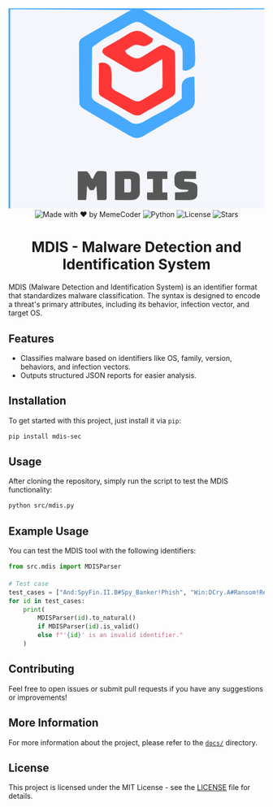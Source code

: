 <div align="center"> <img src="https://raw.githubusercontent.com/memecoder12345678/MDIS/refs/heads/main/imgs/icon.svg" alt="MDIS"></div>

<div align="center">
  <img src="https://img.shields.io/badge/creator-MemeCoder-red" alt="Made with ❤️ by MemeCoder">
  <img src="https://img.shields.io/badge/Python-3.12%2B-blue?logo=python&logoColor=white" alt="Python">
  <img src="https://img.shields.io/github/license/memecoder12345678/MDIS?style=flat&logo=open-source-initiative&logoColor=white" alt="License">
  <img src="https://img.shields.io/github/stars/memecoder12345678/MDIS?style=social" alt="Stars">
</div>
<h1 align="center">MDIS - Malware Detection and Identification System</h1>

MDIS (Malware Detection and Identification System) is an identifier format that standardizes malware classification. The syntax is designed to encode a threat's primary attributes, including its behavior, infection vector, and target OS.

## Features
- Classifies malware based on identifiers like OS, family, version, behaviors, and infection vectors.
- Outputs structured JSON reports for easier analysis.

## Installation
To get started with this project,  just install it via `pip`:

```bash
pip install mdis-sec
```

## Usage

After cloning the repository, simply run the script to test the MDIS functionality:

```bash
python src/mdis.py
```

## Example Usage

You can test the MDIS tool with the following identifiers:

```python
from src.mdis import MDISParser

# Test case
test_cases = ["And:SpyFin.II.B#Spy_Banker!Phish", "Win:DCry.A#Ransom!Removable"]
for id in test_cases:
    print(
        MDISParser(id).to_natural()
        if MDISParser(id).is_valid()
        else f"'{id}' is an invalid identifier."
    )

```

## Contributing

Feel free to open issues or submit pull requests if you have any suggestions or improvements!

## More Information
For more information about the project, please refer to the [`docs/`](./docs) directory.

## License

This project is licensed under the MIT License - see the [LICENSE](LICENSE) file for details.

